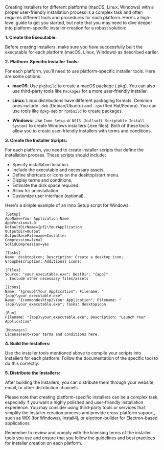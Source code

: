 Creating installers for different platforms (macOS, Linux, Windows) with a proper user-friendly installation process is a complex task and often requires different tools and procedures for each platform. Here's a high-level guide to get you started, but note that you may need to dive deeper into platform-specific installer creation for a robust solution:

**1. Create the Executable:**

Before creating installers, make sure you have successfully built the executable for each platform (macOS, Linux, Windows) as described earlier.

**2. Platform-Specific Installer Tools:**

For each platform, you'll need to use platform-specific installer tools. Here are some options:

- **macOS**: Use `pkgbuild` to create a macOS package (.pkg). You can also use third-party tools like `Packages` for a more user-friendly installer.

- **Linux**: Linux distributions have different packaging formats. Common ones include `.deb` (Debian/Ubuntu) and `.rpm` (Red Hat/Fedora). You can use tools like `dpkg-deb` or `rpmbuild` to create packages.

- **Windows**: Use `Inno Setup` or `NSIS (Nullsoft Scriptable Install System)` to create Windows installers (.exe files). Both of these tools allow you to create user-friendly installers with terms and conditions.

**3. Create the Installer Scripts:**

For each platform, you need to create installer scripts that define the installation process. These scripts should include:

- Specify installation location.
- Include the executable and necessary assets.
- Define shortcuts or icons on the desktop/start menu.
- Display terms and conditions.
- Estimate the disk space required.
- Allow for uninstallation.
- Customize user interface (optional).

Here's a simple example of an Inno Setup script for Windows:

```innosetup
[Setup]
AppName=Your Application Name
AppVersion=1.0
DefaultDirName={pf}\YourApplication
OutputDir=Output
OutputBaseFilename=Installer
Compression=lzma2
SolidCompression=yes

[Tasks]
Name: desktopicon; Description: Create a desktop icon; GroupDescription: Additional icons:

[Files]
Source: "your_executable.exe"; DestDir: "{app}"
; Include other necessary files/assets

[Icons]
Name: "{group}\Your Application"; Filename: "{app}\your_executable.exe"
Name: "{commondesktop}\Your Application"; Filename: "{app}\your_executable.exe"; Tasks: desktopicon

[Run]
Filename: "{app}\your_executable.exe"; Description: "Launch Your Application"

[Messages]
LicenseText=Your terms and conditions here.
```

**4. Build the Installers:**

Use the installer tools mentioned above to compile your scripts into installers for each platform. Follow the documentation of the specific tool to do this correctly.

**5. Distribute the Installers:**

After building the installers, you can distribute them through your website, email, or other distribution channels.

Please note that creating platform-specific installers can be a complex task, especially if you want a highly polished and user-friendly installation experience. You may consider using third-party tools or services that simplify the installer creation process and provide cross-platform support, such as WiX (for Windows), Install4j, or electron-builder for Electron-based applications.

Remember to review and comply with the licensing terms of the installer tools you use and ensure that you follow the guidelines and best practices for installer creation on each platform.